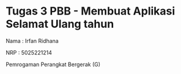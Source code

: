 # Tugas 3 PBB - Membuat Aplikasi Selamat Ulang tahun

Nama : Irfan Ridhana

NRP : 5025221214

Pemrogaman Perangkat Bergerak (G)

